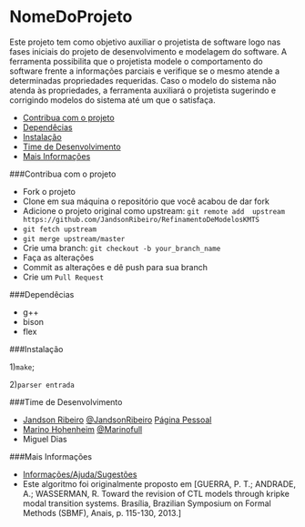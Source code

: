 NomeDoProjeto
=============

Este projeto tem como objetivo auxiliar o projetista de software logo nas fases iniciais do projeto de desenvolvimento e modelagem do software. A ferramenta possibilita que o projetista modele o comportamento do software frente a informações parciais e verifique se o mesmo atende a determinadas propriedades requeridas. Caso o modelo do sistema não atenda às propriedades, a ferramenta auxiliará o projetista sugerindo e corrigindo modelos do sistema até um que o satisfaça.

* [Contribua com o projeto](#contribua-com-o-projeto)
* [Dependêcias](#dependêcias)
* [Instalação](#instalação)
* [Time de Desenvolvimento](#time-de-desenvolvimento)
* [Mais Informações](#mais-informações)


###Contribua com o projeto


* Fork o projeto
* Clone em sua máquina o repositório que você acabou de dar fork
* Adicione o projeto original como upstream: `git remote add  upstream https://github.com/JandsonRibeiro/RefinamentoDeModelosKMTS`
* `git fetch upstream`
* `git merge upstream/master`
* Crie uma branch: `git checkout -b your_branch_name`
* Faça as alterações
* Commit as alterações e dê push para sua branch
* Crie um `Pull Request`

###Dependêcias

* g++
* bison
* flex

###Instalação

1)`make`;

2)`parser entrada`

###Time de Desenvolvimento

* [Jandson Ribeiro](mailto:jandsonsantos@gmail.com) [@JandsonRibeiro](https://github.com/JandsonRibeiro) [Página Pessoal](https://jandsonribeiro.wordpress.com)
* [Marino Hohenheim](mailto:intmarinoreturn0@gmail.com) [@Marinofull](https://github.com/Marinofull)
* Miguel Dias

###Mais Informações

* [Informações/Ajuda/Sugestões](mailto:jandsonribeiro@gmail.com)
* Este algoritmo foi originalmente proposto em [GUERRA, P. T.; ANDRADE, A.; WASSERMAN, R. Toward the revision of CTL models through kripke modal transition systems. Brasília, Brazilian Symposium on Formal Methods (SBMF), Anais, p. 115-130, 2013.]
